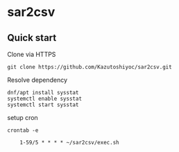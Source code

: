 # sar2csv

## Quick start
Clone via HTTPS
```
git clone https://github.com/Kazutoshiyoc/sar2csv.git
```

Resolve dependency
```
dnf/apt install sysstat
systemctl enable sysstat
systemctl start sysstat
```

setup cron
```
crontab -e
	
	1-59/5 * * * * ~/sar2csv/exec.sh
```
